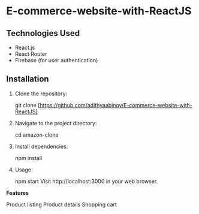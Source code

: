 # E-commerce-website-with-ReactJS


## Technologies Used

- React.js
- React Router
- Firebase (for user authentication)

## Installation

1. Clone the repository:

   git clone [https://github.com/adithyaabinoy/E-commerce-website-with-ReactJS]

2. Navigate to the project directory:

     cd amazon-clone

3. Install dependencies:

   npm install

4. Usage

   npm start
   Visit http://localhost:3000 in your web browser.

**Features**

Product listing
Product details
Shopping cart
